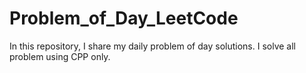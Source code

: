# Problem_of_Day_LeetCode
In this repository, I share my daily problem of day solutions. I solve all problem using CPP only.

